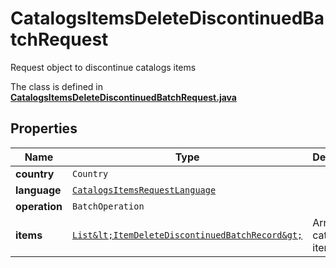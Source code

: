 

# CatalogsItemsDeleteDiscontinuedBatchRequest

Request object to discontinue catalogs items

The class is defined in **[CatalogsItemsDeleteDiscontinuedBatchRequest.java](../../src/main/java/org/openapitools/model/CatalogsItemsDeleteDiscontinuedBatchRequest.java)**

## Properties

Name | Type | Description | Notes
------------ | ------------- | ------------- | -------------
**country** | `Country` |  | 
**language** | [`CatalogsItemsRequestLanguage`](CatalogsItemsRequestLanguage.md) |  | 
**operation** | `BatchOperation` |  | 
**items** | [`List&lt;ItemDeleteDiscontinuedBatchRecord&gt;`](ItemDeleteDiscontinuedBatchRecord.md) | Array with catalogs items | 






